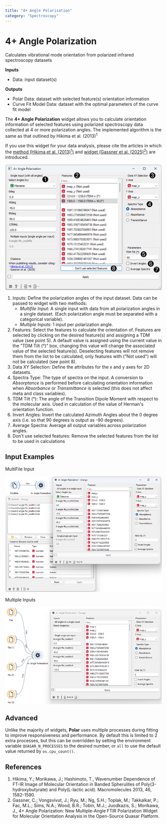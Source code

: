 ```yaml
---
title: "4+ Angle Polarisation"
category: "Spectroscopy"
---
```

4+ Angle Polarization
============

Calculates vibrational mode orientation from polarized infrared spectroscopy datasets

**Inputs**

- Data: input dataset(s)

**Outputs**

- Polar Data: dataset with selected feature(s) orientation information
- Curve Fit Model Data: dataset with the optimal parameters of the curve fit model

The **4+ Angle Polarization** widget allows you to calculate orientation information of selected features using polarized spectroscopy data collected at 4 or more polarization angles. The implemented algorithm is the same as that outlined by Hikima et al. (2013)<sup>1</sup>

If you use this widget for your data analysis, please cite the articles in which the <a href="https://doi.org/10.1021/ma302560q">method (Hikima et al. (2013)<sup>1</sup>)</a> and <a href="#references">widget (Gassner et al. (2025)<sup>2</sup>)</a> are introduced.

![](/widget-catalog/spectroscopy/images/Polar-stamped.png)

1. Inputs: Define the polarization angles of the input dataset. Data can be passed to widget with two methods:
    - *Multifile Input*: A single input with data from all polarization angles in a single dataset. (Each polarization angle must be separated with a categorical variable).
    - *Multiple Inputs*: 1 input per polarization angle.
2. Features: Select the features to calculate the orientation of. Features are selected by clicking on the desired feature(s) and assigning a TDM value (see point 5). A default value is assigned using the current value in the "TDM Tilt (°)" box, changing this value will change the associated value of the selected feature(s). Deselecting features will not remove them from the list to be calculated, only features with ("Not used") will not be calculated (see point 8).
3. Data XY Selection: Define the attributes for the x and y axes for 2D datasets.
4. Spectra Type: The type of spectra on the input. A conversion to *Absorptance* is performed before calculating orientation information when *Absorbance* or *Transmittance* is selected (this does not affect meta and class variables).
5. TDM Tilt (°): The angle of the Transition Dipole Moment with respect to the molecular axis. Used in calculation of the value of Herman's orientation function.
6. Invert Angles: Invert the calculated Azimuth Angles about the 0 degree axis (i.e. so that 90 degrees is output as -90 degrees).
7. Average Spectra: Average all output variables across polarization angles.
8. Don't use selected features: Remove the selected features from the list to be used in calculations

Input Examples
-------
MultiFile Input

![](/widget-catalog/spectroscopy/images/Polar-Example1.PNG)

Multiple Inputs

![](/widget-catalog/spectroscopy/images/Polar-Example2.PNG)


Advanced
--------

Unlike the majority of widgets, **Polar** uses multiple processes during fitting to improve 
responsiveness and performance. By default this is limited to 2 extra processes, but this can be
overridden by setting the environment variable `QUASAR_N_PROCESSES` to the desired number, or `all`
to use the default value returned by `os.cpu_count()`.


References
-------


1. Hikima, Y.;  Morikawa, J.; Hashimoto, T., Wavenumber Dependence of FT-IR Image of Molecular Orientation in Banded Spherulites of Poly(3-hydroxybutyrate) and Poly(L-lactic acid). Macromolecules 2013, 46, 1582-1590.
2. Gassner, C.; Vongsvivut, J.; Ryu, M.; Ng, S.H.; Toplak, M.; Takkalkar, P.; Fac, M.L.; Sims, N.A.; Wood, B.R.; Tobin, M.J.; Juodkazis, S.; Morikawa, J., 4+ Angle Polarization: New Multiple-Angle FTIR Polarization Widget for Molecular Orientation Analysis in the Open-Source Quasar Platform.
